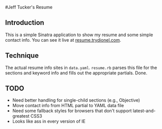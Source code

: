 #Jeff Tucker's Resume
## Introduction
This is a simple Sinatra application to show my resume and some simple contact info.  You can see it live at [resume.trydionel.com](http://resume.trydionel.com).

## Technique
The actual resume info sites in `data.yaml`. `resume.rb` parses this file for the sections and keyword info and fills out the appropriate partials.  Done.

## TODO
* Need better handling for single-child sections (e.g., Objective)
* Move contact info from HTML partial to YAML data file
* Need some fallback styles for browsers that don't support latest-and-greatest CSS3
* Looks like ass in every version of IE